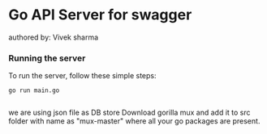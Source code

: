 # Go API Server for swagger
authored by: Vivek sharma


### Running the server
To run the server, follow these simple steps:

```
go run main.go


```
we are using json file as DB store
Download gorilla mux  and add it to src folder with name as  "mux-master" where all your go packages are present.

